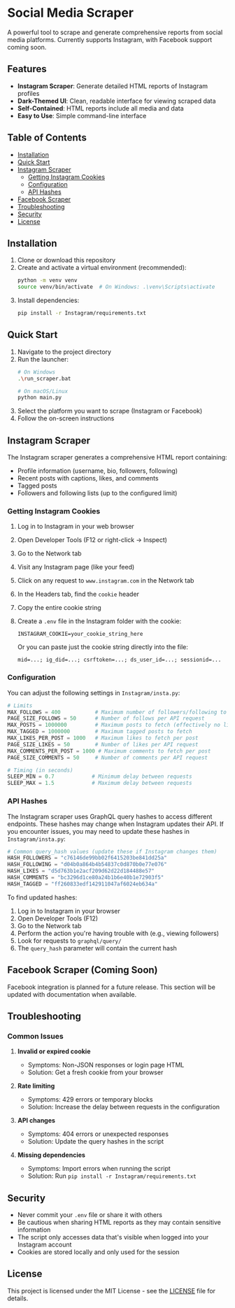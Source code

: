 # Social Media Scraper

A powerful tool to scrape and generate comprehensive reports from social media platforms. Currently supports Instagram, with Facebook support coming soon.

## Features

- **Instagram Scraper**: Generate detailed HTML reports of Instagram profiles
- **Dark-Themed UI**: Clean, readable interface for viewing scraped data
- **Self-Contained**: HTML reports include all media and data
- **Easy to Use**: Simple command-line interface

## Table of Contents
- [Installation](#installation)
- [Quick Start](#quick-start)
- [Instagram Scraper](#instagram-scraper)
  - [Getting Instagram Cookies](#getting-instagram-cookies)
  - [Configuration](#configuration)
  - [API Hashes](#api-hashes)
- [Facebook Scraper](#facebook-scraper-coming-soon)
- [Troubleshooting](#troubleshooting)
- [Security](#security)
- [License](#license)

## Installation

1. Clone or download this repository
2. Create and activate a virtual environment (recommended):
   ```bash
   python -m venv venv
   source venv/bin/activate  # On Windows: .\venv\Scripts\activate
   ```
3. Install dependencies:
   ```bash
   pip install -r Instagram/requirements.txt
   ```

## Quick Start

1. Navigate to the project directory
2. Run the launcher:
   ```bash
   # On Windows
   .\run_scraper.bat
   
   # On macOS/Linux
   python main.py
   ```
3. Select the platform you want to scrape (Instagram or Facebook)
4. Follow the on-screen instructions

## Instagram Scraper

The Instagram scraper generates a comprehensive HTML report containing:
- Profile information (username, bio, followers, following)
- Recent posts with captions, likes, and comments
- Tagged posts
- Followers and following lists (up to the configured limit)

### Getting Instagram Cookies

1. Log in to Instagram in your web browser
2. Open Developer Tools (F12 or right-click → Inspect)
3. Go to the Network tab
4. Visit any Instagram page (like your feed)
5. Click on any request to `www.instagram.com` in the Network tab
6. In the Headers tab, find the `cookie` header
7. Copy the entire cookie string
8. Create a `.env` file in the Instagram folder with the cookie:
   ```
   INSTAGRAM_COOKIE=your_cookie_string_here
   ```
   
   Or you can paste just the cookie string directly into the file:
   ```
   mid=...; ig_did=...; csrftoken=...; ds_user_id=...; sessionid=...
   ```

### Configuration

You can adjust the following settings in `Instagram/insta.py`:

```python
# Limits
MAX_FOLLOWS = 400           # Maximum number of followers/following to fetch
PAGE_SIZE_FOLLOWS = 50      # Number of follows per API request
MAX_POSTS = 1000000         # Maximum posts to fetch (effectively no limit)
MAX_TAGGED = 1000000        # Maximum tagged posts to fetch
MAX_LIKES_PER_POST = 1000   # Maximum likes to fetch per post
PAGE_SIZE_LIKES = 50        # Number of likes per API request
MAX_COMMENTS_PER_POST = 1000 # Maximum comments to fetch per post
PAGE_SIZE_COMMENTS = 50     # Number of comments per API request

# Timing (in seconds)
SLEEP_MIN = 0.7            # Minimum delay between requests
SLEEP_MAX = 1.5            # Maximum delay between requests
```

### API Hashes

The Instagram scraper uses GraphQL query hashes to access different endpoints. These hashes may change when Instagram updates their API. If you encounter issues, you may need to update these hashes in `Instagram/insta.py`:

```python
# Common query_hash values (update these if Instagram changes them)
HASH_FOLLOWERS = "c76146de99bb02f6415203be841dd25a"
HASH_FOLLOWING = "d04b0a864b4b54837c0d870b0e77e076"
HASH_LIKES = "d5d763b1e2acf209d62d22d184488e57"
HASH_COMMENTS = "bc3296d1ce80a24b1b6e40b1e72903f5"
HASH_TAGGED = "ff260833edf142911047af6024eb634a"
```

To find updated hashes:
1. Log in to Instagram in your browser
2. Open Developer Tools (F12)
3. Go to the Network tab
4. Perform the action you're having trouble with (e.g., viewing followers)
5. Look for requests to `graphql/query/`
6. The `query_hash` parameter will contain the current hash

## Facebook Scraper (Coming Soon)

Facebook integration is planned for a future release. This section will be updated with documentation when available.

## Troubleshooting

### Common Issues

1. **Invalid or expired cookie**
   - Symptoms: Non-JSON responses or login page HTML
   - Solution: Get a fresh cookie from your browser

2. **Rate limiting**
   - Symptoms: 429 errors or temporary blocks
   - Solution: Increase the delay between requests in the configuration

3. **API changes**
   - Symptoms: 404 errors or unexpected responses
   - Solution: Update the query hashes in the script

4. **Missing dependencies**
   - Symptoms: Import errors when running the script
   - Solution: Run `pip install -r Instagram/requirements.txt`

## Security

- Never commit your `.env` file or share it with others
- Be cautious when sharing HTML reports as they may contain sensitive information
- The script only accesses data that's visible when logged into your Instagram account
- Cookies are stored locally and only used for the session

## License

This project is licensed under the MIT License - see the [LICENSE](LICENSE) file for details.
